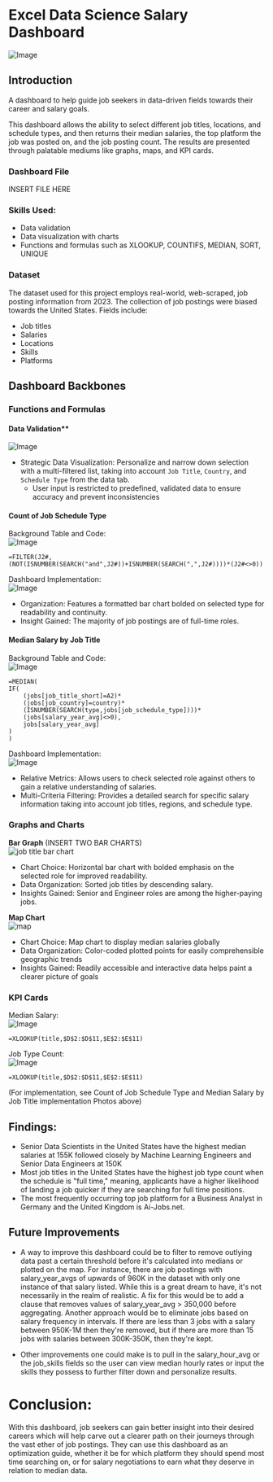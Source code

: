 # Excel Data Science Salary Dashboard
![Image](https://github.com/user-attachments/assets/2c59bedd-0430-4285-9f6e-0bc0d2bad7fd)

## Introduction
A dashboard to help guide job seekers in data-driven fields towards their career and salary goals. 

This dashboard allows the ability to select different job titles, locations, and schedule types, and then returns their median salaries, the top platform the job was posted on, and the job posting count. The results are presented through palatable mediums like graphs, maps, and KPI cards.

### Dashboard File
INSERT FILE HERE

### Skills Used:
- Data validation
- Data visualization with charts
- Functions and formulas such as XLOOKUP, COUNTIFS, MEDIAN, SORT, UNIQUE


### Dataset
The dataset used for this project employs real-world, web-scraped, job posting information from 2023. The collection of job postings were biased towards the United States. 
Fields include: 
- Job titles
- Salaries 
- Locations 
- Skills
- Platforms


## Dashboard Backbones

### Functions and Formulas

#### Data Validation**

![Image](https://github.com/user-attachments/assets/90c15465-a721-4c11-a3ed-0c417c36e0ad)
- Strategic Data Visualization: Personalize and narrow down selection with a multi-filtered list, taking into account `Job Title`, `Country`, and `Schedule Type` from the data tab.
    - User input is restricted to predefined, validated data to ensure accuracy and prevent inconsistencies


#### Count of Job Schedule Type
Background Table and Code:                                                                                                                                                       
![Image](https://github.com/user-attachments/assets/64f95611-7231-4e62-8b96-c79572d80dba)
```
=FILTER(J2#,(NOT(ISNUMBER(SEARCH("and",J2#))+ISNUMBER(SEARCH(",",J2#))))*(J2#<>0))
```
Dashboard Implementation:                            
![Image](https://github.com/user-attachments/assets/8af7d00c-2bc2-44f5-a1fc-18082773b12d)
- Organization: Features a formatted bar chart bolded on selected type for readability and continuity. 
- Insight Gained: The majority of job postings are of full-time roles. 

#### Median Salary by Job Title
Background Table and Code:                                                                 
![Image](https://github.com/user-attachments/assets/144afca7-de29-47d5-a185-b8529fe735f9)
```
=MEDIAN(
IF(
    (jobs[job_title_short]=A2)*
    (jobs[job_country]=country)*
    (ISNUMBER(SEARCH(type,jobs[job_schedule_type])))*
    (jobs[salary_year_avg]<>0),
    jobs[salary_year_avg]
)
)
```
Dashboard Implementation:                                    
![Image](https://github.com/user-attachments/assets/b482dd82-3723-496c-9c36-12bfa74ee968)                              
- Relative Metrics: Allows users to check selected role against others to gain a relative understanding of salaries. 
- Multi-Criteria Filtering: Provides a detailed search for specific salary information taking into account job titles, regions, and schedule type.


### Graphs and Charts
**Bar Graph** (INSERT TWO BAR CHARTS)                                                                            
![job title bar chart](https://github.com/user-attachments/assets/79b1de11-1a05-4360-8de5-92d30304682b)
- Chart Choice: Horizontal bar chart with bolded emphasis on the selected role for improved readability. 
- Data Organization: Sorted job titles by descending salary.  
- Insights Gained: Senior and Engineer roles are among the higher-paying jobs. 

**Map Chart**                                                                          
![map](https://github.com/user-attachments/assets/8bfff11f-7f6e-44c4-8906-f37c9a50b2e2)
- Chart Choice: Map chart to display median salaries globally
- Data Organization: Color-coded plotted points for easily comprehensible geographic trends
- Insights Gained: Readily accessible and interactive data helps paint a clearer picture of goals


### KPI Cards
Median Salary:                                                                            
![Image](https://github.com/user-attachments/assets/545abe55-f596-4040-8a0e-a0b7b1fe78c7)
```
=XLOOKUP(title,$D$2:$D$11,$E$2:$E$11)
```

Job Type Count:                                                                          
![Image](https://github.com/user-attachments/assets/8f03aa51-0933-49a9-bceb-eb67bdc988da)
```
=XLOOKUP(title,$D$2:$D$11,$E$2:$E$11)
```
(For implementation, see Count of Job Schedule Type and Median Salary by Job Title implementation Photos above)







## Findings:
- Senior Data Scientists in the United States have the highest median salaries at 155K followed closely by Machine Learning Engineers and Senior Data Engineers at 150K
- Most job titles in the United States have the highest job type count when the schedule is "full time," meaning, applicants have a higher likelihood of landing a job quicker if they are searching for full time positions. 
- The most frequently occurring top job platform for a Business Analyst in Germany and the United Kingdom is Ai-Jobs.net.

## Future Improvements
- A way to improve this dashboard could be to filter to remove outlying data past a certain threshold before it's calculated into medians or plotted on the map. For instance, there are job postings with salary_year_avgs of upwards of 960K in the dataset with only one instance of that salary listed. While this is a great dream to have, it's not necessarily in the realm of realistic. A fix for this would be to add a clause that removes values of salary_year_avg > 350,000 before aggregating. Another approach would be to eliminate jobs based on salary frequency in intervals. If there are less than 3 jobs with a salary between 950K-1M then they're removed, but if there are more than 15 jobs with salaries between 300K-350K, then they're kept. 

- Other improvements one could make is to pull in the salary_hour_avg or the job_skills fields so the user can view median hourly rates or input the skills they possess to further filter down and personalize results. 

# Conclusion: 
With this dashboard, job seekers can gain better insight into their desired careers which will help carve out a clearer path on their journeys through the vast ether of job postings. They can use this dashboard as an optimization guide, whether it be for which platform they should spend most time searching on, or for salary negotiations to earn what they deserve in relation to median data.

